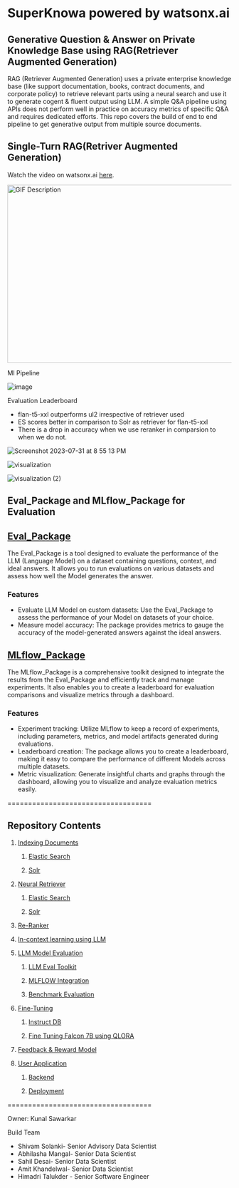 # SuperKnowa powered by watsonx.ai

## Generative Question & Answer on Private Knowledge Base using RAG(Retriever Augmented Generation)

RAG (Retriever Augmented Generation) uses a private enterprise knowledge base (like support documentation, books, contract documents, and corporate policy) to retrieve relevant parts using a neural search and use it to generate cogent & fluent output using LLM. A simple Q&A pipeline using APIs does not perform well in practice on accuracy metrics of specific Q&A and requires dedicated efforts. This repo covers the build of end to end pipeline to get generative output from multiple source documents.



## Single-Turn RAG(Retriver Augmented Generation)

Watch the video on watsonx.ai [here](https://cdnapisec.kaltura.com/index.php/extwidget/preview/partner_id/1773841/uiconf_id/27941801/entry_id/1_yola7kmy/embed/dynamic).


<img src="https://media.giphy.com/media/AmvB3Wwox8JqXqrd1k/giphy.gif" alt="GIF Description" width="600" height="400">

Ml Pipeline

![image](https://github.com/EnterpriseLLM/SuperKnowa/assets/21246183/142dd017-c46a-4506-aaea-3a0dea61cebb)

Evaluation Leaderboard


- flan-t5-xxl outperforms ul2 irrespective of retriever used
- ES scores better in comparison to Solr as retriever for flan-t5-xxl
- There is a drop in accuracy when we use reranker in comparsion to when we do not.


![Screenshot 2023-07-31 at 8 55 13 PM](https://github.com/EnterpriseLLM/SuperKnowa/assets/112084296/d34c6e55-0fb8-4636-82ff-b4f57ff56ef8)


![visualization](https://github.com/EnterpriseLLM/SuperKnowa/assets/112084296/58d6e72b-c40f-4a3c-9d01-7fe1d191e583)


![visualization (2)](https://github.com/EnterpriseLLM/SuperKnowa/assets/112084296/13d75f46-04ad-4c78-a9fb-833a2f2f4299)

## Eval_Package and MLflow_Package for Evaluation 

## [Eval_Package](5.%20LLM%20Model%20Evaluations/I.%20LLM%20Eval%20Toolkit/Eval_Package)
  
The Eval_Package is a tool designed to evaluate the performance of the LLM (Language Model) on a dataset containing questions, context, and ideal answers. It allows you to run evaluations on various datasets and assess how well the Model generates the answer.

### Features 
   - Evaluate LLM Model on custom datasets: Use the Eval_Package to assess the performance of your Model on datasets of your choice.
   - Measure model accuracy: The package provides metrics to gauge the accuracy of the model-generated answers against the ideal answers.

## [MLflow_Package](5.%20LLM%20Model%20Evaluations/I.%20LLM%20Eval%20Toolkit/mlflow_package)

The MLflow_Package is a comprehensive toolkit designed to integrate the results from the Eval_Package and efficiently track and manage experiments. It also enables you to create a leaderboard for evaluation comparisons and visualize metrics through a dashboard.

### Features 
   - Experiment tracking: Utilize MLflow to keep a record of experiments, including parameters, metrics, and model artifacts generated during evaluations.
   - Leaderboard creation: The package allows you to create a leaderboard, making it easy to compare the performance of different  Models across multiple datasets.
   - Metric visualization: Generate insightful charts and graphs through the dashboard, allowing you to visualize and analyze evaluation metrics easily.

===================================

## Repository Contents

1. [Indexing Documents](/1.%20Indexing%20documents/)

   1. [Elastic Search](./1.%20Indexing%20documents/Elastic%20Search/)

   1. [Solr](./1.%20Indexing%20documents/Solr/)

1. [Neural Retriever](/2.%20Neural%20Retriever/)

   1. [Elastic Search](./2.%20Neural%20Retriever/ElasticSearch/)

   1. [Solr](./2.%20Neural%20Retriever/Solr/)

1. [Re-Ranker](/3.%20Re-ranker/)

1. [In-context learning using LLM](/4.%20In-context%20learning%20using%20LLM/)

1. [LLM Model Evaluation](/5.%20LLM%20Model%20Evaluations/)

   1. [LLM Eval Toolkit](/5.%20LLM%20Model%20Evaluations/I.%20LLM%20Eval%20Toolkit/)

   1. [MLFLOW Integration](/5.%20LLM%20Model%20Evaluations/II.%20MLFLOW%20Integration/)

   1. [Benchmark Evaluation](./5.%20LLM%20Model%20Evaluations/III.%20Benchmark%20Evaluations/)

1. [Fine-Tuning](/6.%20Fine-Tuning/)

   1. [Instruct DB](./6.%20Fine-Tuning/1.%20Instruct%20DB/)

   1. [Fine Tuning Falcon 7B using QLORA](./6.%20Fine-Tuning/2.%20Falcon-7B/)

1. [Feedback & Reward Model](/7.%20Feedback%20%26%20Reward%20Model/)

1. [User Application](/9.%20User%20Application/)

   1. [Backend](./8.%20Application/Backend/)

   1. [Deployment](./8.%20Application/Deployment/)

===================================

Owner: Kunal Sawarkar

Build Team 

- Shivam Solanki- Senior Advisory Data Scientist
- Abhilasha Mangal- Senior Data Scientist
- Sahil Desai- Senior Data Scientist
- Amit Khandelwal- Senior Data Scientist
- Himadri Talukder - Senior Software Engineer
